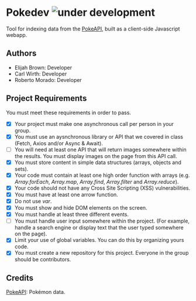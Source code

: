 Pokedev ![under development](https://img.shields.io/badge/coverage-85%25-green)
====

Tool for indexing data from the [PokeAPI](http://pokeapi.co/), built as a client-side Javascript webapp.

Authors
---
- Elijah Brown: Developer
- Carl Wirth: Developer
- Roberto Morado: Developer

Project Requirements
---

You must meet these requirements in order to pass.

* [x] Your project must make one asynchronous call per person in your group.
* [x] You must use an aysnchronous library or API that we covered in class (Fetch, Axios and/or Async & Await).
* [ ] You will need at least one API that will return images somewhere within the results. You must display images on the page from this API call.
* [x] You must store content in simple data structures (arrays, objects and sets).
* [x] Your code must contain at least one high order function with arrays (e.g. _Array.forEach_, _Array.map_, _Array.find_, _Array.filter_ and _Array.reduce_).
* [x] Your code should not have any Cross Site Scripting (XSS) vulnerabilities.
* [x] You must have at least one arrow function.
* [x] Do not use _var_.
* [x] You must show and hide DOM elements on the screen.
* [x] You must handle at least three different events.
* [ ] You must handle user input somewhere within the project. (For example, handle a search engine or display text that the user typed somewhere on the page).
* [x] Limit your use of global variables. You can do this by organizing yours code.
* [x] You must create a new repository for this project. Everyone in the group should be contributors.

Credits
---
[PokeAPI](http://pokeapi.co/): Pokémon data.
